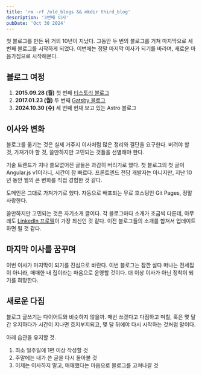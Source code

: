 ```yaml
---
title: 'rm -rf /old_blogs && mkdir third_blog'
description: '3번째 이사'
pubDate: 'Oct 30 2024'
---
```


첫 블로그를 만든 뒤 거의 10년이 지났다.
그동안 두 번의 블로그를 거쳐 마지막으로 세 번째 블로그를 시작하게 되었다.
이번에는 정말 마지막 이사가 되기를 바라며, 새로운 마음가짐으로 시작해본다.

## 블로그 여정

1. **2015.09.28 (월)** 첫 번째 [티스토리 블로그](https://dev-timero.tistory.com)
2. **2017.01.23 (월)** 두 번째 [Gatsby 블로그](https://philographer.github.io/)
3. **2024.10.30 (수)** 세 번째 현재 보고 있는 Astro 블로그

## 이사와 변화

블로그를 옮기는 것은 실제 거주지 이사처럼 많은 정리와 결단을 요구한다.
버려야 할 것, 가져가야 할 것, 쓸만하지만 고민되는 것들을 선별해야 한다.

기술 트렌드가 지나 쓸모없어진 글들은 과감히 버리기로 했다.
첫 블로그의 첫 글이 Angular.js v1이라니, 시간이 참 빠르다.
프론트엔드 전담 개발자는 아니지만,
지난 10년 동안 웹의 큰 변화를 직접 경험한 것 같다.

도메인은 그대로 가져가기로 했다.
자동으로 배포되는 무료 호스팅인 Git Pages, 정말 사랑한다.

쓸만하지만 고민되는 것은 자기소개 글이다.
각 블로그마다 소개가 조금씩 다른데, 아무래도 [LinkedIn 프로필](https://linked.in/hogyunyu)이 가장 최신인 것 같다.
이전 블로그들의 소개를 합쳐서 업데이트하면 될 것 같다.

## 마지막 이사를 꿈꾸며

이번 이사가 마지막이 되기를 진심으로 바란다.
이번 블로그는 잠깐 살다 떠나는 전세집이 아니라, 매매한 내 집이라는 마음으로 운영할 것이다.
더 이상 이사가 아닌 정착이 되기를 희망한다.

## 새로운 다짐

블로그 글쓰기는 다이어트와 비슷하지 않을까.
매번 쓰겠다고 다짐하고 며칠, 혹은 몇 달간 유지하다가 시간이 지나면 흐지부지되고,
몇 달 뒤에야 다시 시작하는 것처럼 말이다.

아래 습관을 유지할 것.

1. 최소 일주일에 1편 이상 작성할 것
2. 주말에는 내가 쓴 글을 다시 돌아볼 것
3. 이제는 이사하지 말고, 매매했다는 마음으로 블로그를 고쳐나갈 것
